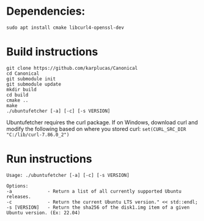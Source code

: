 # Dependencies:
```
sudo apt install cmake libcurl4-openssl-dev
```
# Build instructions
```
git clone https://github.com/karplucas/Canonical
cd Canonical
git submodule init
git submodule update
mkdir build
cd build
cmake ..
make
./ubuntufetcher [-a] [-c] [-s VERSION]
```

Ubuntufetcher requires the curl package.
If on Windows, download curl and modify the following based on where you stored curl:
    ```set(CURL_SRC_DIR "C:/lib/curl-7.86.0_2")```

# Run instructions
    Usage: ./ubuntufetcher [-a] [-c] [-s VERSION]
    
    Options:
    -a             - Return a list of all currently supported Ubuntu releases. 
    -c             - Return the current Ubuntu LTS version." << std::endl;
    -s [VERSION]   - Return the sha256 of the disk1.img item of a given Ubuntu version. (Ex: 22.04)

